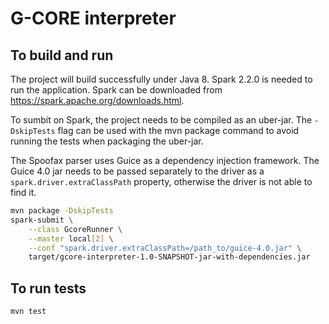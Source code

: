 # G-CORE interpreter

## To build and run
The project will build successfully under Java 8. Spark 2.2.0 is needed to run
the application. Spark can be downloaded from
https://spark.apache.org/downloads.html.

To sumbit on Spark, the project needs to be compiled as an uber-jar. The
```-DskipTests``` flag can be used with the mvn package command to avoid running
the tests when packaging the uber-jar.

The Spoofax parser uses Guice as a dependency injection framework. The Guice 4.0
jar needs to be passed separately to the driver as a
```spark.driver.extraClassPath``` property, otherwise the driver is not able to
find it.

```bash
mvn package -DskipTests
spark-submit \
    --class GcoreRunner \
    --master local[2] \
    --conf "spark.driver.extraClassPath=/path_to/guice-4.0.jar" \
    target/gcore-interpreter-1.0-SNAPSHOT-jar-with-dependencies.jar
```

## To run tests
```bash
mvn test
```
